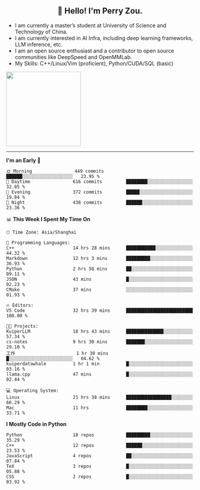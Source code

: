 <h2 align="center">👋 Hello! I'm Perry Zou.</h2>

- I am currently a master’s student at University of Science and Technology of China.
- I am currently interested in AI Infra, including deep learning frameworks, LLM inference, etc.
- I am an open source enthusiast and a contributor to open source communities like DeepSpeed and OpenMMLab.
- My Skills: C++/Linux/Vim (proficient), Python/CUDA/SQL (basic)

<img height=200 align="center" src="https://github-readme-stats.vercel.app/api?username=zonepg" />

-------

<!--START_SECTION:waka-->
**I'm an Early 🐤** 

```text
🌞 Morning                449 commits         ██████░░░░░░░░░░░░░░░░░░░   23.95 % 
🌆 Daytime                616 commits         ████████░░░░░░░░░░░░░░░░░   32.85 % 
🌃 Evening                372 commits         █████░░░░░░░░░░░░░░░░░░░░   19.84 % 
🌙 Night                  438 commits         ██████░░░░░░░░░░░░░░░░░░░   23.36 % 
```


📊 **This Week I Spent My Time On** 

```text
🕑︎ Time Zone: Asia/Shanghai

💬 Programming Languages: 
C++                      14 hrs 28 mins      ███████████░░░░░░░░░░░░░░   44.32 % 
Markdown                 12 hrs 3 mins       █████████░░░░░░░░░░░░░░░░   36.93 % 
Python                   2 hrs 58 mins       ██░░░░░░░░░░░░░░░░░░░░░░░   09.11 % 
JSON                     43 mins             █░░░░░░░░░░░░░░░░░░░░░░░░   02.23 % 
CMake                    37 mins             ░░░░░░░░░░░░░░░░░░░░░░░░░   01.93 % 

🔥 Editors: 
VS Code                  32 hrs 39 mins      █████████████████████████   100.00 % 

🐱‍💻 Projects: 
KuiperLLM                18 hrs 43 mins      ██████████████░░░░░░░░░░░   57.34 % 
cs-notes                 9 hrs 30 mins       ███████░░░░░░░░░░░░░░░░░░   29.10 % 
工作                       1 hr 30 mins        █░░░░░░░░░░░░░░░░░░░░░░░░   04.62 % 
kuiperdatawhale          1 hr 1 min          █░░░░░░░░░░░░░░░░░░░░░░░░   03.16 % 
llama.cpp                47 mins             █░░░░░░░░░░░░░░░░░░░░░░░░   02.44 % 

💻 Operating System: 
Linux                    21 hrs 38 mins      █████████████████░░░░░░░░   66.29 % 
Mac                      11 hrs              ████████░░░░░░░░░░░░░░░░░   33.71 % 
```

**I Mostly Code in Python** 

```text
Python                   18 repos            █████████░░░░░░░░░░░░░░░░   35.29 % 
C++                      12 repos            ██████░░░░░░░░░░░░░░░░░░░   23.53 % 
JavaScript               4 repos             ██░░░░░░░░░░░░░░░░░░░░░░░   07.84 % 
TeX                      3 repos             █░░░░░░░░░░░░░░░░░░░░░░░░   05.88 % 
CSS                      2 repos             █░░░░░░░░░░░░░░░░░░░░░░░░   03.92 % 
```




<!--END_SECTION:waka-->

